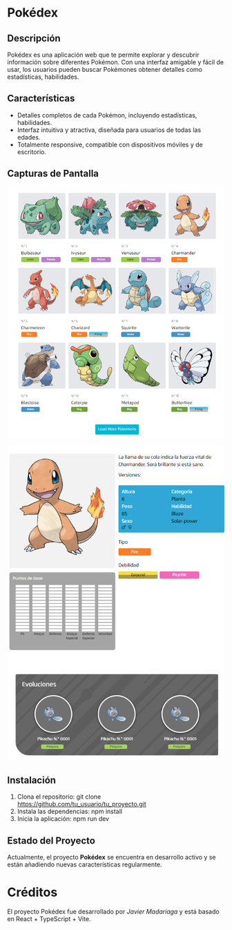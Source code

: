 # Pokédex

## Descripción

Pokédex es una aplicación web que te permite explorar y descubrir información sobre diferentes Pokémon. Con una interfaz amigable y fácil de usar, los usuarios pueden buscar Pokémones obtener detalles como estadísticas, habilidades.

## Características

- Detalles completos de cada Pokémon, incluyendo estadísticas, habilidades.
- Interfaz intuitiva y atractiva, diseñada para usuarios de todas las edades.
- Totalmente responsive, compatible con dispositivos móviles y de escritorio.

## Capturas de Pantalla

![Pagina Inicial](image.png)

![Pagina de Pokémon](image-1.png)

## Instalación

1. Clona el repositorio: git clone https://github.com/tu_usuario/tu_proyecto.git
2. Instala las dependencias: npm install
3. Inicia la aplicación: npm run dev

## Estado del Proyecto

Actualmente, el proyecto **Pokédex** se encuentra en desarrollo activo y se están añadiendo nuevas características regularmente.

# Créditos

El proyecto Pokédex fue desarrollado por _Javier Madariaga_ y está basado en React + TypeScript + Vite.
